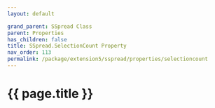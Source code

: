 ```yaml
---
layout: default

grand_parent: SSpread Class
parent: Properties
has_children: false
title: SSpread.SelectionCount Property
nav_order: 113
permalink: /package/extension5/sspread/properties/selectioncount
---
```

# {{ page.title }}